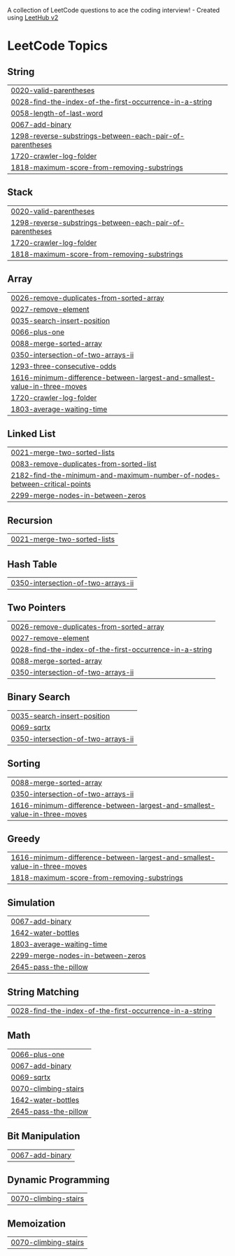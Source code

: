 A collection of LeetCode questions to ace the coding interview! - Created using [LeetHub v2](https://github.com/arunbhardwaj/LeetHub-2.0)
<!---LeetCode Topics Start-->
# LeetCode Topics
## String
|  |
| ------- |
| [0020-valid-parentheses](https://github.com/armgnarda/LeetCode-Java/tree/master/0020-valid-parentheses) |
| [0028-find-the-index-of-the-first-occurrence-in-a-string](https://github.com/armgnarda/LeetCode-Java/tree/master/0028-find-the-index-of-the-first-occurrence-in-a-string) |
| [0058-length-of-last-word](https://github.com/armgnarda/LeetCode-Java/tree/master/0058-length-of-last-word) |
| [0067-add-binary](https://github.com/armgnarda/LeetCode-Java/tree/master/0067-add-binary) |
| [1298-reverse-substrings-between-each-pair-of-parentheses](https://github.com/armgnarda/LeetCode-Java/tree/master/1298-reverse-substrings-between-each-pair-of-parentheses) |
| [1720-crawler-log-folder](https://github.com/armgnarda/LeetCode-Java/tree/master/1720-crawler-log-folder) |
| [1818-maximum-score-from-removing-substrings](https://github.com/armgnarda/LeetCode-Java/tree/master/1818-maximum-score-from-removing-substrings) |
## Stack
|  |
| ------- |
| [0020-valid-parentheses](https://github.com/armgnarda/LeetCode-Java/tree/master/0020-valid-parentheses) |
| [1298-reverse-substrings-between-each-pair-of-parentheses](https://github.com/armgnarda/LeetCode-Java/tree/master/1298-reverse-substrings-between-each-pair-of-parentheses) |
| [1720-crawler-log-folder](https://github.com/armgnarda/LeetCode-Java/tree/master/1720-crawler-log-folder) |
| [1818-maximum-score-from-removing-substrings](https://github.com/armgnarda/LeetCode-Java/tree/master/1818-maximum-score-from-removing-substrings) |
## Array
|  |
| ------- |
| [0026-remove-duplicates-from-sorted-array](https://github.com/armgnarda/LeetCode-Java/tree/master/0026-remove-duplicates-from-sorted-array) |
| [0027-remove-element](https://github.com/armgnarda/LeetCode-Java/tree/master/0027-remove-element) |
| [0035-search-insert-position](https://github.com/armgnarda/LeetCode-Java/tree/master/0035-search-insert-position) |
| [0066-plus-one](https://github.com/armgnarda/LeetCode-Java/tree/master/0066-plus-one) |
| [0088-merge-sorted-array](https://github.com/armgnarda/LeetCode-Java/tree/master/0088-merge-sorted-array) |
| [0350-intersection-of-two-arrays-ii](https://github.com/armgnarda/LeetCode-Java/tree/master/0350-intersection-of-two-arrays-ii) |
| [1293-three-consecutive-odds](https://github.com/armgnarda/LeetCode-Java/tree/master/1293-three-consecutive-odds) |
| [1616-minimum-difference-between-largest-and-smallest-value-in-three-moves](https://github.com/armgnarda/LeetCode-Java/tree/master/1616-minimum-difference-between-largest-and-smallest-value-in-three-moves) |
| [1720-crawler-log-folder](https://github.com/armgnarda/LeetCode-Java/tree/master/1720-crawler-log-folder) |
| [1803-average-waiting-time](https://github.com/armgnarda/LeetCode-Java/tree/master/1803-average-waiting-time) |
## Linked List
|  |
| ------- |
| [0021-merge-two-sorted-lists](https://github.com/armgnarda/LeetCode-Java/tree/master/0021-merge-two-sorted-lists) |
| [0083-remove-duplicates-from-sorted-list](https://github.com/armgnarda/LeetCode-Java/tree/master/0083-remove-duplicates-from-sorted-list) |
| [2182-find-the-minimum-and-maximum-number-of-nodes-between-critical-points](https://github.com/armgnarda/LeetCode-Java/tree/master/2182-find-the-minimum-and-maximum-number-of-nodes-between-critical-points) |
| [2299-merge-nodes-in-between-zeros](https://github.com/armgnarda/LeetCode-Java/tree/master/2299-merge-nodes-in-between-zeros) |
## Recursion
|  |
| ------- |
| [0021-merge-two-sorted-lists](https://github.com/armgnarda/LeetCode-Java/tree/master/0021-merge-two-sorted-lists) |
## Hash Table
|  |
| ------- |
| [0350-intersection-of-two-arrays-ii](https://github.com/armgnarda/LeetCode-Java/tree/master/0350-intersection-of-two-arrays-ii) |
## Two Pointers
|  |
| ------- |
| [0026-remove-duplicates-from-sorted-array](https://github.com/armgnarda/LeetCode-Java/tree/master/0026-remove-duplicates-from-sorted-array) |
| [0027-remove-element](https://github.com/armgnarda/LeetCode-Java/tree/master/0027-remove-element) |
| [0028-find-the-index-of-the-first-occurrence-in-a-string](https://github.com/armgnarda/LeetCode-Java/tree/master/0028-find-the-index-of-the-first-occurrence-in-a-string) |
| [0088-merge-sorted-array](https://github.com/armgnarda/LeetCode-Java/tree/master/0088-merge-sorted-array) |
| [0350-intersection-of-two-arrays-ii](https://github.com/armgnarda/LeetCode-Java/tree/master/0350-intersection-of-two-arrays-ii) |
## Binary Search
|  |
| ------- |
| [0035-search-insert-position](https://github.com/armgnarda/LeetCode-Java/tree/master/0035-search-insert-position) |
| [0069-sqrtx](https://github.com/armgnarda/LeetCode-Java/tree/master/0069-sqrtx) |
| [0350-intersection-of-two-arrays-ii](https://github.com/armgnarda/LeetCode-Java/tree/master/0350-intersection-of-two-arrays-ii) |
## Sorting
|  |
| ------- |
| [0088-merge-sorted-array](https://github.com/armgnarda/LeetCode-Java/tree/master/0088-merge-sorted-array) |
| [0350-intersection-of-two-arrays-ii](https://github.com/armgnarda/LeetCode-Java/tree/master/0350-intersection-of-two-arrays-ii) |
| [1616-minimum-difference-between-largest-and-smallest-value-in-three-moves](https://github.com/armgnarda/LeetCode-Java/tree/master/1616-minimum-difference-between-largest-and-smallest-value-in-three-moves) |
## Greedy
|  |
| ------- |
| [1616-minimum-difference-between-largest-and-smallest-value-in-three-moves](https://github.com/armgnarda/LeetCode-Java/tree/master/1616-minimum-difference-between-largest-and-smallest-value-in-three-moves) |
| [1818-maximum-score-from-removing-substrings](https://github.com/armgnarda/LeetCode-Java/tree/master/1818-maximum-score-from-removing-substrings) |
## Simulation
|  |
| ------- |
| [0067-add-binary](https://github.com/armgnarda/LeetCode-Java/tree/master/0067-add-binary) |
| [1642-water-bottles](https://github.com/armgnarda/LeetCode-Java/tree/master/1642-water-bottles) |
| [1803-average-waiting-time](https://github.com/armgnarda/LeetCode-Java/tree/master/1803-average-waiting-time) |
| [2299-merge-nodes-in-between-zeros](https://github.com/armgnarda/LeetCode-Java/tree/master/2299-merge-nodes-in-between-zeros) |
| [2645-pass-the-pillow](https://github.com/armgnarda/LeetCode-Java/tree/master/2645-pass-the-pillow) |
## String Matching
|  |
| ------- |
| [0028-find-the-index-of-the-first-occurrence-in-a-string](https://github.com/armgnarda/LeetCode-Java/tree/master/0028-find-the-index-of-the-first-occurrence-in-a-string) |
## Math
|  |
| ------- |
| [0066-plus-one](https://github.com/armgnarda/LeetCode-Java/tree/master/0066-plus-one) |
| [0067-add-binary](https://github.com/armgnarda/LeetCode-Java/tree/master/0067-add-binary) |
| [0069-sqrtx](https://github.com/armgnarda/LeetCode-Java/tree/master/0069-sqrtx) |
| [0070-climbing-stairs](https://github.com/armgnarda/LeetCode-Java/tree/master/0070-climbing-stairs) |
| [1642-water-bottles](https://github.com/armgnarda/LeetCode-Java/tree/master/1642-water-bottles) |
| [2645-pass-the-pillow](https://github.com/armgnarda/LeetCode-Java/tree/master/2645-pass-the-pillow) |
## Bit Manipulation
|  |
| ------- |
| [0067-add-binary](https://github.com/armgnarda/LeetCode-Java/tree/master/0067-add-binary) |
## Dynamic Programming
|  |
| ------- |
| [0070-climbing-stairs](https://github.com/armgnarda/LeetCode-Java/tree/master/0070-climbing-stairs) |
## Memoization
|  |
| ------- |
| [0070-climbing-stairs](https://github.com/armgnarda/LeetCode-Java/tree/master/0070-climbing-stairs) |
<!---LeetCode Topics End-->